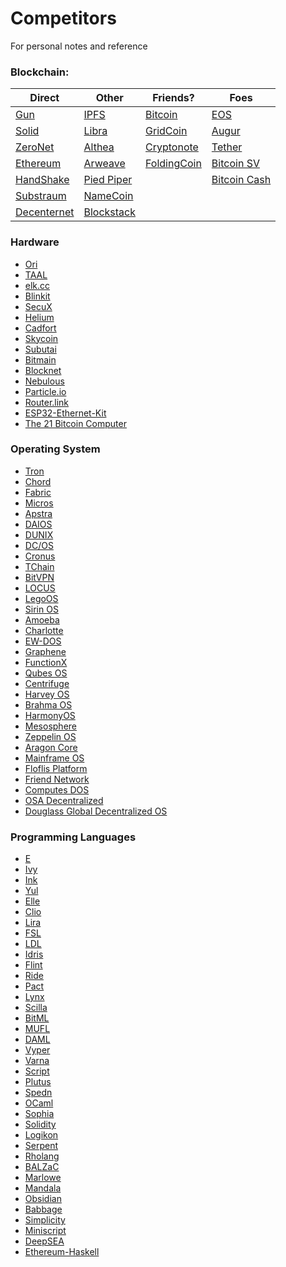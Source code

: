 # Competitors
For personal notes and reference

### Blockchain:

| Direct      | Other      | Friends?    | Foes         |
|-------------|------------|------------|--------------|
| [Gun](https://gun.eco/)         | [IPFS](https://ipfs.io/)       | [Bitcoin](https://bitcoin.org/en/)    | [EOS](https://eos.io/)          |
| [Solid](https://solid.mit.edu/)       | [Libra](https://libra.org/en-US/)      | [GridCoin](https://gridcoin.us/)   | [Augur](https://www.augur.net/)        |
| [ZeroNet](https://zeronet.io/)     | [Althea](https://althea.net/)     | [Cryptonote](https://cryptonote.org/) | [Tether](https://tether.to/)       |
| [Ethereum](ethereum.org)    | [Arweave](https://www.arweave.org/)    | [FoldingCoin](https://foldingcoin.net/)           | [Bitcoin SV](https://bitcoinsv.io/)   |
| [HandShake](https://handshake.org/)   | [Pied Piper](http://www.piedpiper.com/) |            | [Bitcoin Cash](https://www.bitcoincash.org/) |
| [Substraum](https://substratum.net/)   | [NameCoin](https://www.namecoin.org/)  |            |              |
| [Decenternet](https://decenternet.com/) | [Blockstack](https://blockstack.org/) |            |              |

### Hardware
- [Ori](https://www.ori.co/)
- [TAAL](https://www.taal.com/)
- [elk.cc](https://elk.cc/homepage)
- [Blinkit](https://techtek.github.io/Blinkit/)
- [SecuX](https://secuxtech.com/)
- [Helium](https://www.helium.com/)
- [Cadfort](https://ieeexplore.ieee.org/document/8705912)
- [Skycoin](https://www.skycoin.com/)
- [Subutai](https://subutai.io/index.html)
- [Bitmain](https://www.bitmain.com/)
- [Blocknet](https://blocknet.co/introducing-xrouter-developers-can-now-mix-and-match-any-blockchain-via-the-worlds-first-blockchain-router/)
- [Nebulous](https://nebulous.tech/)
- [Particle.io](https://www.particle.io/)
- [Router.link](https://router.link/main.html#/)
- [ESP32-Ethernet-Kit](https://docs.espressif.com/projects/esp-idf/en/latest/hw-reference/get-started-ethernet-kit.html)
- [The 21 Bitcoin Computer](https://www.amazon.com/21-INC-21BC1-Bitcoin-Computer/dp/B014RD021C)

### Operating System
- [Tron](https://www.hyperledger.org/projects/fabric)
- [Chord](https://pdos.csail.mit.edu/projects/chord.html)
- [Fabric](https://www.hyperledger.org/projects/fabric)
- [Micros](https://ieeexplore.ieee.org/document/1675518)
- [Apstra](https://go.apstra.com/white-paper-architecture-overview)
- [DAIOS](https://daios.io/)
- [DUNIX](https://dl.acm.org/doi/10.1145/43921.43924)
- [DC/OS](https://dcos.io/)
- [Cronus](https://apps.dtic.mil/docs/citations/ADA139588)
- [TChain](http://tchain.cloud/)
- [BitVPN](https://www.bitvpn.net/)
- [LOCUS](http://pages.cs.wisc.edu/~sschang/OS-Qual/fs/LOCUS.htm)
- [LegoOS](https://www.usenix.org/conference/osdi18/presentation/shan)
- [Sirin OS](https://sirinlabs.com/sirin-os/)
- [Amoeba](http://fsd-amoeba.sourceforge.net/)
- [Charlotte](https://www.researchgate.net/publication/3187113_Experience_with_Charlotte_Simplicity_and_Function_in_a_Distributed_Operating_System)
- [EW-DOS](https://www.energyweb.org/reports/ewdos-vision-purpose/)
- [Graphene](https://grapheneproject.io/)
- [FunctionX](https://beincrypto.com/pundi-x-debuts-decentralized-mobile-os-device/)
- [Qubes OS](https://www.qubes-os.org/)
- [Centrifuge](https://centrifuge.io/)
- [Harvey OS](https://harvey-os.org/)
- [Brahma OS](https://www.brahmaos.io/)
- [HarmonyOS](https://www.digitalbusiness.africa/en/huawei-launches-new-distributed-operating-system-harmonyos/)
- [Mesosphere](https://searchitoperations.techtarget.com/tip/Look-inside-the-Mesosphere-DC-OS-distributed-operating-system)
- [Zeppelin OS](https://github.com/zeppelinos)
- [Aragon Core](https://blog.aragon.org/aragon-core-v0-5-the-architect-release-327c7163b89c/)
- [Mainframe OS](https://mainframe.com/)
- [Floflis Platform](https://floflis.github.io/)
- [Friend Network](https://friendos.com/decentralized-autonomous-network/)
- [Computes DOS](https://blog.computes.com/computes-dos-decentralized-operating-system-e6056353c220)
- [OSA Decentralized](https://osadc.io/en/)
- [Douglass Global Decentralized OS](https://douglass.io/)

### Programming Languages
- [E](http://www.erights.org/)
- [Ivy](https://docs.ivy-lang.org/bitcoin/)
- [Ink](https://github.com/paritytech/ink)
- [Yul](https://solidity.readthedocs.io/en/latest/yul.html)
- [Elle](https://elle.readthedocs.io/en/latest/index.html)
- [Clio](https://clio-lang.org/)
- [Lira](https://www.coindesk.com/etoro-aims-to-put-derivatives-on-the-blockchain-with-lira-programming-language)
- [FSL](https://github.com/raineorshine/functional-solidity-language)
- [LDL](https://eprint.iacr.org/2018/416)
- [Idris](https://www.idris-lang.org/)
- [Flint](https://github.com/flintlang/flint)
- [Ride](https://docs.wavesplatform.com/en/ride/)
- [Pact](https://www.kadena.io/kadena-pactwhitepaper)
- [Lynx](https://www.sciencedirect.com/science/article/abs/pii/009605519190008W)
- [Scilla](https://scilla.readthedocs.io/en/latest/)
- [BitML](https://github.com/bitml-lang/bitml-compiler)
- [MUFL](https://blog.coinfund.io/announcing-adapt-toolkit-the-full-stack-decentralized-programming-sdk-3292ed7413d6)
- [DAML](https://daml.com/)
- [Vyper](https://github.com/vyperlang/vyper)
- [Varna](https://github.com/aeternity/protocol/blob/master/contracts/varna.md)
- [Script](https://en.bitcoin.it/wiki/Script)
- [Plutus](https://cardanodocs.com/technical/plutus/introduction/)
- [Spedn](https://spedn.readthedocs.io/en/latest/)
- [OCaml](https://ocaml.org/)
- [Sophia](https://github.com/aeternity/protocol/blob/master/contracts/sophia.md)
- [Solidity](https://solidity.readthedocs.io/en/v0.6.2/)
- [Logikon](https://github.com/logikon-lang/logikon)
- [Serpent](https://github.com/ethereum/serpent/)
- [Rholang](https://developer.rchain.coop/)
- [BALZaC](https://blockchain.unica.it/balzac/docs/)
- [Marlowe](https://www.udemy.com/course/marlowe-programming-language/)
- [Mandala](https://www.academia.edu/37920706/Mandala_A_Smart_Contract_Programming_Language)
- [Obsidian](http://obsidian-lang.com/)
- [Babbage](https://medium.com/@chriseth/babbage-a-mechanical-smart-contract-language-5c8329ec5a0e)
- [Simplicity](https://blockstream.com/2018/11/28/en-simplicity-github/)
- [Miniscript](http://bitcoin.sipa.be/miniscript/)
- [DeepSEA](https://certik.org/deepsea_blockchain.html)
- [Ethereum-Haskell](https://github.com/bkirwi/ethereum-haskell)
